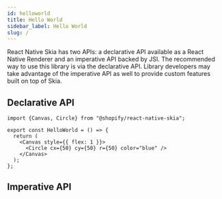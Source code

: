 ```yaml
---
id: helloworld
title: Hello World
sidebar_label: Hello World
slug: /
---
```


React Native Skia has two APIs: a declarative API available as a React Native Renderer and an imperative API backed by JSI. The recommended way to use this library is via the declarative API. Library developers may take advantage of the imperative API as well to provide custom features built on top of Skia.

## Declarative API

```tsx
import {Canvas, Circle} from "@shopify/react-native-skia";

export const HelloWorld = () => {
  return (
    <Canvas style={{ flex: 1 }}>
      <Circle cx={50} cy={50} r={50} color="blue" />
    </Canvas>
  );
};
```

## Imperative API